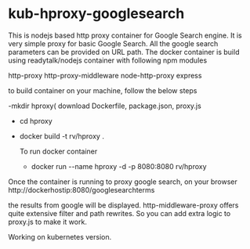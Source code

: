 # kub-hproxy-googlesearch

This is nodejs based http proxy container for Google Search engine. It is very simple proxy for basic Google Search. All the google search parameters can be provided on URL path. The docker container is build using readytalk/nodejs container with following npm modules

http-proxy
http-proxy-middleware
node-http-proxy
express

to build container on your machine, follow the below steps

-mkdir hproxy(<appdir>
download  Dockerfile, package.json, proxy.js
  - cd hproxy
- docker build -t  rv/hproxy .
  
  To run docker container  
  - docker run --name hproxy -d -p 8080:8080 rv/hproxy
  
  
 Once the container is running to proxy google search, on your browser
 http://dockerhostip:8080/googlesearchterms
  
  the results from google will be displayed. http-middleware-proxy offers quite extensive filter and path rewrites. So you can add extra logic to proxy.js to make it work.
  
  
  Working on kubernetes version.
  
